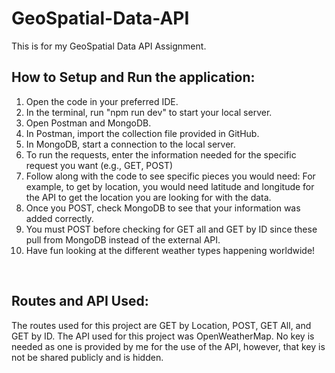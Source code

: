 # GeoSpatial-Data-API
This is for my GeoSpatial Data API Assignment.
<br>

## How to Setup and Run the application:
1. Open the code in your preferred IDE.
2. In the terminal, run "npm run dev" to start your local server.
3. Open Postman and MongoDB.
4. In Postman, import the collection file provided in GitHub.
5. In MongoDB, start a connection to the local server.
6. To run the requests, enter the information needed for the specific request you want (e.g., GET, POST)
7. Follow along with the code to see specific pieces you would need: For example, to get by location, you would need latitude and longitude for the API to get the location you are looking for with the data.
8. Once you POST, check MongoDB to see that your information was added correctly.
9. You must POST before checking for GET all and GET by ID since these pull from MongoDB instead of the external API.
10. Have fun looking at the different weather types happening worldwide!
<br>

## Routes and API Used:
The routes used for this project are GET by Location, POST, GET All, and GET by ID. The API used for this project was OpenWeatherMap. No key is needed as one is provided by me for the use of the API, however, that key is not be shared publicly and is hidden.
